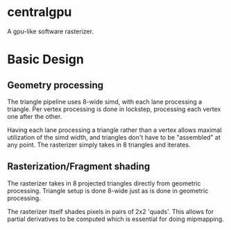 # centralgpu

A gpu-like software rasterizer.

# Basic Design

## Geometry processing 

The triangle pipeline uses 8-wide simd, with each lane processing a triangle.
Per vertex processing is done in lockstep, processing each vertex one after the other.

Having each lane processing a triangle rather than a vertex allows maximal utilization of the simd width,
and triangles don't have to be "assembled" at any point. The rasterizer simply takes in 8 triangles and iterates.

## Rasterization/Fragment shading

The rasterizer takes in 8 projected triangles directly from geometric processing.
Triangle setup is done 8-wide just as is done in geometric processing.

The rasterizer itself shades pixels in pairs of 2x2 'quads'. This allows for partial derivatives to 
be computed which is essential for doing mipmapping.

